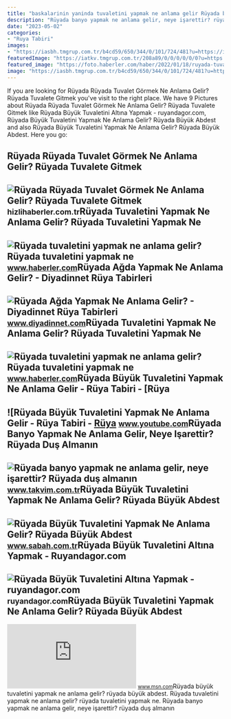 ```yaml
---
title: "baskalarinin yaninda tuvaletini yapmak ne anlama gelir Rüyada büyük tuvaletini yapmak ne anlama gelir"
description: "Rüyada banyo yapmak ne anlama gelir, neye işarettir? rüyada duş almanın"
date: "2023-05-02"
categories:
- "Ruya Tabiri"
images:
- "https://iasbh.tmgrup.com.tr/b4cd59/650/344/0/101/724/481?u=https://isbh.tmgrup.com.tr/sbh/2022/04/20/ruyada-buyuk-tuvaletini-yapmak-ne-anlama-gelir-ruyada-buyuk-abdest-yapmak-ve-temizlemek-anlami-1650438870540.jpg"
featuredImage: "https://iatkv.tmgrup.com.tr/208a89/0/0/0/0/0/0?u=https:%2f%2fitkv.tmgrup.com.tr%2falbum%2f2022%2f01%2f05%2fruyada-banyo-yapmak-ne-anlama-gelir-neye-isarettir-ruyada-dus-almanin-anlami-ve-yorumu-nedir-1641414656523.jpg&amp;mw=1100&amp;l=1"
featured_image: "https://foto.haberler.com/haber/2022/01/18/ruyada-tuvaletini-yapmak-ne-anlama-gelir-ruyada-14673108_4055_m.jpg"
image: "https://iasbh.tmgrup.com.tr/b4cd59/650/344/0/101/724/481?u=https://isbh.tmgrup.com.tr/sbh/2022/04/20/ruyada-buyuk-tuvaletini-yapmak-ne-anlama-gelir-ruyada-buyuk-abdest-yapmak-ve-temizlemek-anlami-1650438870540.jpg"
---
```


If you are looking for Rüyada Rüyada Tuvalet Görmek Ne Anlama Gelir? Rüyada Tuvalete Gitmek you've visit to the right place. We have 9 Pictures about Rüyada Rüyada Tuvalet Görmek Ne Anlama Gelir? Rüyada Tuvalete Gitmek like Rüyada Büyük Tuvaletini Altına Yapmak - ruyandagor.com, Rüyada Büyük Tuvaletini Yapmak Ne Anlama Gelir? Rüyada Büyük Abdest and also Rüyada Büyük Tuvaletini Yapmak Ne Anlama Gelir? Rüyada Büyük Abdest. Here you go:

Rüyada Rüyada Tuvalet Görmek Ne Anlama Gelir? Rüyada Tuvalete Gitmek
--------------------------------------------------------------------

 ![Rüyada Rüyada Tuvalet Görmek Ne Anlama Gelir? Rüyada Tuvalete Gitmek](https://i.cnnturk.com/i/cnnturk/75/740x416/60ffef6b70380e0650c3ae9a.jpeg) <small>hizlihaberler.com.tr</small>Rüyada Tuvaletini Yapmak Ne Anlama Gelir? Rüyada Tuvaletini Yapmak Ne
---------------------------------------------------------------------

 ![Rüyada tuvaletini yapmak ne anlama gelir? Rüyada tuvaletini yapmak ne](https://foto.haberler.com/haber/2022/01/18/ruyada-tuvaletini-yapmak-ne-anlama-gelir-ruyada-14673108_4055_m.jpg) <small>www.haberler.com</small>Rüyada Ağda Yapmak Ne Anlama Gelir? - Diyadinnet Rüya Tabirleri
---------------------------------------------------------------

 ![Rüyada Ağda Yapmak Ne Anlama Gelir? - Diyadinnet Rüya Tabirleri](https://www.diyadinnet.com/d/ruya/ruyada-agda-yapmak-ne-anlama-gelir-2994.jpg) <small>www.diyadinnet.com</small>Rüyada Tuvaletini Yapmak Ne Anlama Gelir? Rüyada Tuvaletini Yapmak Ne
---------------------------------------------------------------------

 ![Rüyada tuvaletini yapmak ne anlama gelir? Rüyada tuvaletini yapmak ne](https://foto.haberler.com/haber/2022/01/18/ruyada-tuvaletini-yapmak-ne-anlama-gelir-ruyada-14673108_822_amp.jpg) <small>www.haberler.com</small>Rüyada Büyük Tuvaletini Yapmak Ne Anlama Gelir - Rüya Tabiri - \[Rüya
---------------------------------------------------------------------

 ![Rüyada Büyük Tuvaletini Yapmak Ne Anlama Gelir - Rüya Tabiri - [Rüya](https://i.ytimg.com/vi/GK0OM5QW-gU/hqdefault.jpg?sqp=-oaymwEmCOADEOgC8quKqQMa8AEB-AH-CYAC0AWKAgwIABABGDUgTyhyMA8=&rs=AOn4CLDIDj9e__ASK-DWy1jDUIwNTciu1w) <small>www.youtube.com</small>Rüyada Banyo Yapmak Ne Anlama Gelir, Neye Işarettir? Rüyada Duş Almanın
-----------------------------------------------------------------------

 ![Rüyada banyo yapmak ne anlama gelir, neye işarettir? Rüyada duş almanın](https://iatkv.tmgrup.com.tr/208a89/0/0/0/0/0/0?u=https:%2f%2fitkv.tmgrup.com.tr%2falbum%2f2022%2f01%2f05%2fruyada-banyo-yapmak-ne-anlama-gelir-neye-isarettir-ruyada-dus-almanin-anlami-ve-yorumu-nedir-1641414656523.jpg&mw=1100&l=1) <small>www.takvim.com.tr</small>Rüyada Büyük Tuvaletini Yapmak Ne Anlama Gelir? Rüyada Büyük Abdest
-------------------------------------------------------------------

 ![Rüyada Büyük Tuvaletini Yapmak Ne Anlama Gelir? Rüyada Büyük Abdest](https://iasbh.tmgrup.com.tr/b4cd59/650/344/0/101/724/481?u=https://isbh.tmgrup.com.tr/sbh/2022/04/20/ruyada-buyuk-tuvaletini-yapmak-ne-anlama-gelir-ruyada-buyuk-abdest-yapmak-ve-temizlemek-anlami-1650438870540.jpg) <small>www.sabah.com.tr</small>Rüyada Büyük Tuvaletini Altına Yapmak - Ruyandagor.com
------------------------------------------------------

 ![Rüyada Büyük Tuvaletini Altına Yapmak - ruyandagor.com](https://images.ruyandagor.com/2017/04/buyuk-tuvaletini-altina-yapmak-2034.jpg) <small>ruyandagor.com</small>Rüyada Büyük Tuvaletini Yapmak Ne Anlama Gelir? Rüyada Büyük Abdest
-------------------------------------------------------------------

 ![Rüyada büyük tuvaletini yapmak ne anlama gelir? Rüyada büyük abdest](https://img-s-msn-com.akamaized.net/tenant/amp/entityid/AA16bA9v.img?w=1254&h=837&m=4&q=74) <small>www.msn.com</small>Rüyada büyük tuvaletini yapmak ne anlama gelir? rüyada büyük abdest. Rüyada tuvaletini yapmak ne anlama gelir? rüyada tuvaletini yapmak ne. Rüyada banyo yapmak ne anlama gelir, neye işarettir? rüyada duş almanın
